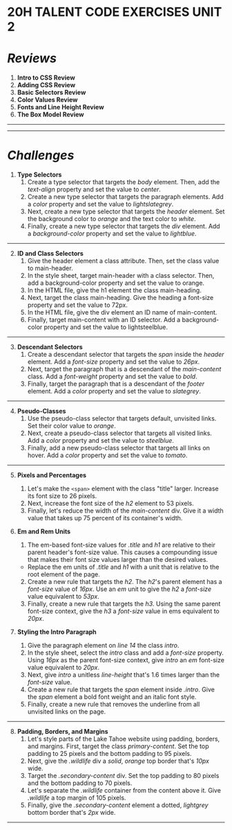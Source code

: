 # 20H TALENT CODE EXERCISES UNIT 2 #

# *Reviews* #
1. **Intro to CSS Review**
2. **Adding CSS Review**
3. **Basic Selectors Review**
4. **Color Values Review**
5. **Fonts and Line Height Review**
6. **The Box Model Review**

---
---
# *Challenges* #
1. **Type Selectors**
    1. Create a type selector that targets the *body* element. Then, add the *text-align* property and set the value to *center*.
    2. Create a new type selector that targets the paragraph elements. Add a *color* property and set the value to *lightslategrey*.
    3. Next, create a new type selector that targets the *header* element. Set the background color to *orange* and the text color to *white*.
    4. Finally, create a new type selector that targets the *div* element. Add a *background-color* property and set the value to *lightblue*.
---
2. **ID and Class Selectors**
    1. Give the header element a class attribute. Then, set the class value to main-header.
    2. In the style sheet, target main-header with a class selector. Then, add a background-color property and set the value to orange.
    3. In the HTML file, give the h1 element the class main-heading.
    4. Next, target the class main-heading. Give the heading a font-size property and set the value to 72px.
    5. In the HTML file, give the div element an ID name of main-content.
    6. Finally, target main-content with an ID selector. Add a background-color property and set the value to lightsteelblue.
---
3. **Descendant Selectors**
    1. Create a descendant selector that targets the *span* inside the *header* element. Add a *font-size* property and set the value to *26px*.
    2. Next, target the paragraph that is a descendant of the *main-content* class. Add a *font-weight* property and set the value to *bold*.
    3. Finally, target the paragraph that is a descendant of the *footer* element. Add a *color* property and set the value to *slategrey*.
---
4. **Pseudo-Classes**
    1. Use the pseudo-class selector that targets default, unvisited links. Set their color value to *orange*.
    2. Next, create a pseudo-class selector that targets all visited links. Add a *color* property and set the value to *steelblue*.
    3. Finally, add a new pseudo-class selector that targets all links on hover. Add a *color* property and set the value to *tomato*.
---
5. **Pixels and Percentages**
    1. Let's make the `<span>` element with the class "title" larger. Increase its font size to 26 pixels.
    2. Next, increase the font size of the *h2* element to 53 pixels.
    3. Finally, let's reduce the width of the *main-content* div. Give it a width value that takes up 75 percent of its container's width.
6. **Em and Rem Units**
    1. The em-based font-size values for *.title* and *h1* are relative to their parent header's font-size value. This causes a compounding issue that makes their font size values larger than the desired values.

    -   Replace the em units of *.title* and *h1* with a unit that is relative to the root element of the page.
    2. Create a new rule that targets the *h2*. The *h2*'s parent element has a *font-size* value of *16px*. Use an *em* unit to give the *h2* a *font-size* value equivalent to *53px*.
    3. Finally, create a new rule that targets the *h3*. Using the same parent font-size context, give the *h3* a *font-size* value in ems equivalent to *20px*.
7. **Styling the Intro Paragraph**
    1. Give the paragraph element on *line 14* the class *intro*.
    2. In the style sheet, select the *intro* class and add a *font-size* property. Using *16px* as the parent font-size context, give *intro* an *em* font-size value equivalent to *20px*.
    3. Next, give *intro* a unitless *line-height* that's 1.6 times larger than the *font-size* value.
    4. Create a new rule that targets the *span* element inside *.intro*. Give the *span* element a bold font weight and an italic font style.
    5. Finally, create a new rule that removes the underline from all unvisited links on the page.
---
8. **Padding, Borders, and Margins**
    1. Let's style parts of the Lake Tahoe website using padding, borders, and margins. First, target the class *primary-content*. Set the top padding to 25 pixels and the bottom padding to 95 pixels.
    2. Next, give the *.wildlife* div a *solid*, *orange* top border that's *10px* wide.
    3. Target the *.secondary-content* div. Set the top padding to 80 pixels and the bottom padding to 70 pixels.
    4. Let's separate the *.wildlife* container from the content above it. Give *.wildlife* a top margin of 105 pixels.
    5. Finally, give the *.secondary-content* element a dotted, *lightgrey* bottom border that's *2px* wide.
---
